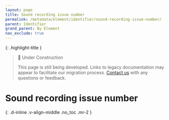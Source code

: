 ```yaml
---
layout: page
title: Sound recording issue number
permalink: /metadata/element/identifier/sound-recording-issue-number/
parent: Identifier
grand_parent: By Element
nav_exclude: true
---
```


{: .highlight-title }
> 🚧 Under Construction
>
> This page is still being developed. Links to legacy documentation may appear to facilitate our migration process. [Contact us](/metadata-documentation/contact/) with any questions or feedback.

# Sound recording issue number
{: .d-inline .v-align-middle .no_toc .mr-2 }